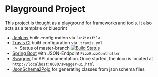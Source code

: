 # Playground Project

This project is thought as a playground for frameworks and tools. It also acts as a template or blueprint

- [Jenkins](https://jenkins.io/) build configuration via `Jenkinsfile`
- [Travis CI](https://travis-ci.org/) build configuration via `.travis.yml` 
  - Status of master-branch [![Build Status](https://travis-ci.org/gamue/playground.svg?branch=master)](https://travis-ci.org/gamue/playground)
- [Spring Boot](https://projects.spring.io/spring-boot/) with JSON-Endpoint `FizzBuzzController`
- [Swagger](https://swagger.io/) for API documentation. Once started, the docu is located at `http://localhost:8080/swagger-ui.html` 
- [JsonSchema2Pojo](https://jsonschema2pojo.org/) for generating classes from json schema files